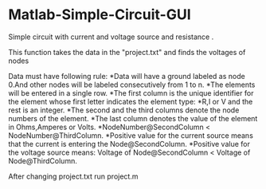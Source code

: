 # Matlab-Simple-Circuit-GUI
Simple circuit with current and voltage source and resistance . 

This function takes the data in the "project.txt" and finds the voltages of nodes

Data must have following rule:
*Data will have a ground labeled as node 0.And other nodes will be labeled consecutively from 1 to n.
*The elements will be entered in a single row.
*The first column is the unique identifier for the element whose first letter indicates the element type:
*R,I or V and the rest is an integer.
*The second and the third columns denote the node numbers of the element.
*The last column denotes the value of the element in Ohms,Amperes or Volts.
*NodeNumber@SecondColumn < NodeNumber@ThirdColumn.
*Positive value for the current source means that the current is entering the Node@SecondColumn.
*Positive value for the voltage source means: Voltage of Node@SecondColumn < Voltage of Node@ThirdColumn.

After changing project.txt run project.m
